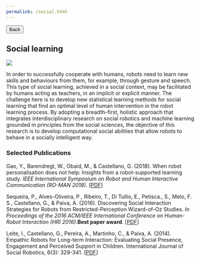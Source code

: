 ```yaml
---
permalink: /social.html
---
```

<link rel="stylesheet" type="text/css" href="../../assets/css/button.css">

<button class="button black" onclick="window.location.href='../research/'" type="button">
	Back</button>

## Social learning

![](../images/research-social.jpg)

In order to successfully cooperate with humans, robots need to learn new skills and behaviours from them, for example, through gesture and speech. This type of social learning, achieved in a social context, may be facilitated by humans acting as teachers, in an implicit or explicit manner. The challenge here is to develop new statistical learning methods for social learning that find an optimal level of human intervention in the robot learning process. By adopting a breadth-first, holistic approach that integrates interdisciplinary research on social robotics and machine learning grounded in principles from the social sciences, the objective of this research is to develop computational social abilities that allow robots to behave in a socially intelligent way.

### Selected Publications

Gao, Y., Barendregt, W., Obaid, M., & Castellano, G. (2018). When robot personalisation does not help: Insights from a robot-supported learning study. *IEEE International Symposium on Robot and Human Interactive Communication (RO-MAN 2018)*. [[PDF](http://user.it.uu.se/~ginca820/YG-WB-EtAl-ROMAN-2018.pdf)]

Sequeira, P., Alves-Oliveira, P., Ribeiro, T., Di Tullio, E., Petisca., S., Melo, F. S., Castellano, G., & Paiva, A. (2016). Discovering Social Interaction Strategies for Robots from Restricted-Perception Wizard-of-Oz Studies. *In Proceedings of the 2016 ACM/IEEE International Conference on Human-Robot Interaction (HRI 2016)*.**Best paper award**. [[PDF](http://user.it.uu.se/~ginca820/PS-EtAl-HRI-2016.pdf)]

Leite, I., Castellano, G., Pereira, A., Martinho, C., & Paiva, A. (2014). Empathic Robots for Long-term Interaction: Evaluating Social Presence, Engagement and Perceived Support in Children. International Journal of Social Robotics, 6(3): 329-341. [[PDF](http://user.it.uu.se/~ginca820/IL-EtAl-IJSR-2014.pdf)]
